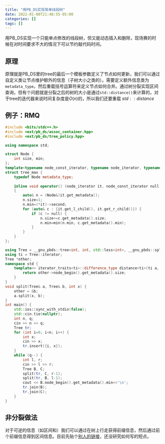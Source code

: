 ```yaml
---
title: "用PB_DS实现简单线段树"
date: 2022-01-08T21:48:55-05:00
categories: []
tags: []
---
```


用PB_DS实现一个只能单点修改的线段树，但又能动态插入和删除，现场赛的时候在对时间要求不大的情况下可以节约敲代码时间。
<!--more-->

## 原理

原理就是PB_DS里的tree的最后一个模板参数定义了节点如何更新，我们可以通过自定义类让节点维护额外的信息（子树大小之类的）。需要定义额外信息类为`metadata_type`，然后重载括号运算符来定义节点如何合并。通过树分裂实现区间查询，但有个问题就是分裂之后的树的大小是通过`std::distance()`来计算的，对于tree的迭代器来说时间复杂度是$O(n)$的，所以我们还要重载 $std::distance$

## 例子：RMQ

```cpp
#include <bits/stdc++.h>
#include <ext/pb_ds/assoc_container.hpp>
#include <ext/pb_ds/tree_policy.hpp>

using namespace std;

struct Node {
    int size, min;
};
template<typename node_const_iterator, typename node_iterator, typename cmp_fn, typename _Alloc>
struct tree_max {
    typedef Node metadata_type;
 
    inline void operator() (node_iterator it, node_const_iterator null) const
    {
        auto& n = (Node&)it.get_metadata();
        n.size=1;
        n.min=(*it)->second;
        for (auto& c : {it.get_l_child(), it.get_r_child()}) {
            if (c != null) {
                n.size+=c.get_metadata().size;
                n.min=min(n.min, c.get_metadata().min);
            }
        }
    }
};

using Tree = __gnu_pbds::tree<int, int, std::less<int>, __gnu_pbds::splay_tree_tag, tree_max>;
using ti = Tree::iterator;
Tree *other;
namespace std {
    template<> iterator_traits<ti>::difference_type distance<ti>(ti a, ti b) {
        return other->node_begin().get_metadata().size; 
    }
}
void split(Tree& a, Tree& b, int x) {
    other = &b;
    a.split(x, b);
}
int main() {
    std::ios::sync_with_stdio(false);
    std::cin.tie(nullptr);
    int n, q;
    cin >> n >> q;
    Tree tr;
    for (int i=0; i<n; i++) {
        int x;
        cin >> x;
        tr.insert({i, x});
    }
    while (q--) {
        int l, r;
        cin >> l >> r;
        Tree B, C;
        split(tr, C, r-1);
        split(tr, B, l-1);
        cout << B.node_begin().get_metadata().min<<'\n';
        tr.join(B);
        tr.join(C);
    }
}
```

## 非分裂做法

对于可逆的信息（如区间和）我们可以通过在树上行走获得前缀信息，然后通过前个前缀信息得到区间信息。目前先贴个[别人的链接](https://www.cnblogs.com/Yuhuger/p/14071366.html)，还没研究如何写的短点。
